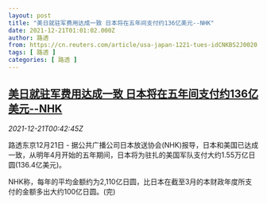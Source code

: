 ```yaml
---
layout: post
title: "美日就驻军费用达成一致 日本将在五年间支付约136亿美元--NHK"
date: 2021-12-21T01:01:02.000Z
author: 路透
from: https://cn.reuters.com/article/usa-japan-1221-tues-idCNKBS2J0020
tags: [ 路透 ]
categories: [ 路透 ]
---
```

<!--1640048462000-->
[美日就驻军费用达成一致 日本将在五年间支付约136亿美元--NHK](https://cn.reuters.com/article/usa-japan-1221-tues-idCNKBS2J0020)
------

<div>
<div><i>2021-12-21T00:42:45Z</i></div><p>路透东京12月21日 - 据公共广播公司日本放送协会(NHK)报导，日本和美国已达成一致，从明年4月开始的五年期间，日本将为驻扎的美国军队支付大约1.55万亿日圆(136.4亿美元)。</p><p>NHK称，每年的平均金额约为2,110亿日圆，比日本在截至3月的本财政年度所支付的金额多出大约100亿日圆。(完)</p>
</div>
